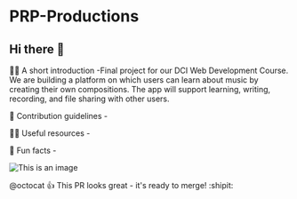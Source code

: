 # PRP-Productions

## Hi there 👋





🙋‍♀️ A short introduction -Final project for our DCI Web Development Course.  We are building a platform on which users can learn about music by creating their own compositions.  The app will support learning, writing, recording, and file sharing with other users.


🌈 Contribution guidelines - 


👩‍💻 Useful resources - 


🍿 Fun facts -



<!--🧙 Remember, you can do mighty things with the power of [Markdown](https://docs.github.com/github/writing-on-github/getting-started-with-writing-and-formatting-on-github/basic-writing-and-formatting-syntax)
-->

![This is an image](https://myoctocat.com/assets/images/base-octocat.svg)

@octocat :+1: This PR looks great - it's ready to merge! :shipit:

